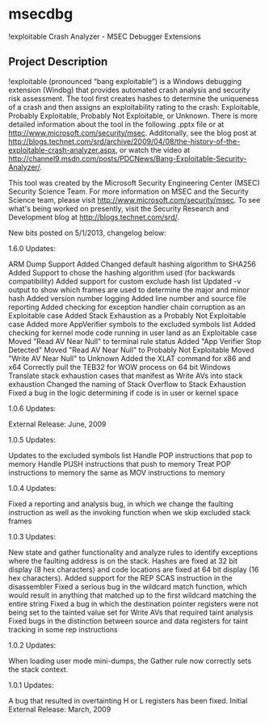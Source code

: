 # msecdbg
!exploitable Crash Analyzer - MSEC Debugger Extensions

## Project Description
!exploitable (pronounced “bang exploitable”) is a Windows debugging extension (Windbg) that provides automated crash analysis and security risk assessment. The tool first creates hashes to determine the uniqueness of a crash and then assigns an exploitability rating to the crash: Exploitable, Probably Exploitable, Probably Not Exploitable, or Unknown. There is more detailed information about the tool in the following .pptx file or at http://www.microsoft.com/security/msec. Additonally, see the blog post at http://blogs.technet.com/srd/archive/2009/04/08/the-history-of-the-exploitable-crash-analyzer.aspx, or watch the video at http://channel9.msdn.com/posts/PDCNews/Bang-Exploitable-Security-Analyzer/.

This tool was created by the Microsoft Security Engineering Center (MSEC) Security Science Team. For more information on MSEC and the Security Science team, please visit http://www.microsoft.com/security/msec. To see what's being worked on presently, visit the Security Research and Development blog at http://blogs.technet.com/srd/.

New bits posted on 5/1/2013, changelog below:

1.6.0 Updates:

ARM Dump Support Added
Changed default hashing algorithm to SHA256
Added Support to chose the hashing algorithm used (for backwards compatibility)
Added support for custom exclude hash list
Updated -v output to show which frames are used to determine the major and minor hash
Added version number logging
Added line number and source file reporting
Added checking for exception handler chain corruption as an Exploitable case
Added Stack Exhaustion as a Probably Not Exploitable case
Added more AppVerifier symbols to the excluded symbols list
Added checking for kernel mode code running in user land as an Exploitable case
Moved "Read AV Near Null" to terminal rule status
Added "App Verifier Stop Detected"
Moved "Read AV Near Null" to Probably Not Exploitable
Moved "Write AV Near Null" to Unknown
Added the XLAT command for x86 and x64
Correctly pull the TEB32 for WOW process on 64 bit Windows
Translate stack exhaustion cases that manifest as Write AVs into stack exhaustion
Changed the naming of Stack Overflow to Stack Exhaustion
Fixed a bug in the logic determining if code is in user or kernel space

1.0.6 Updates:

External Release: June, 2009

1.0.5 Updates:

Updates to the excluded symbols list
Handle POP instructions that pop to memory
Handle PUSH instructions that push to memory
Treat POP instructions to memory the same as MOV instructions to memory

1.0.4 Updates:

Fixed a reporting and analysis bug, in which we change the faulting instruction as well as the invoking function when we skip excluded stack frames

1.0.3 Updates:

New state and gather functionality and analyze rules to identify exceptions where the faulting address is on the stack.
Hashes are fixed at 32 bit display (8 hex characters) and code locations are fixed at 64 bit display (16 hex characters).
Added support for the REP SCAS instruction in the disassembler
Fixed a serious bug in the wildcard match function, which would result in anything that matched up to the first wildcard matching the entire string
Fixed a bug in which the destination pointer registers were not being set to the tainted value set for Write AVs that required taint analysis
Fixed bugs in the distinction between source and data registers for taint tracking in some rep instructions

1.0.2 Updates:

When loading user mode mini-dumps, the Gather rule now correctly sets the stack context.

1.0.1 Updates:

A bug that resulted in overtainting H or L registers has been fixed.
Initial External Release: March, 2009
